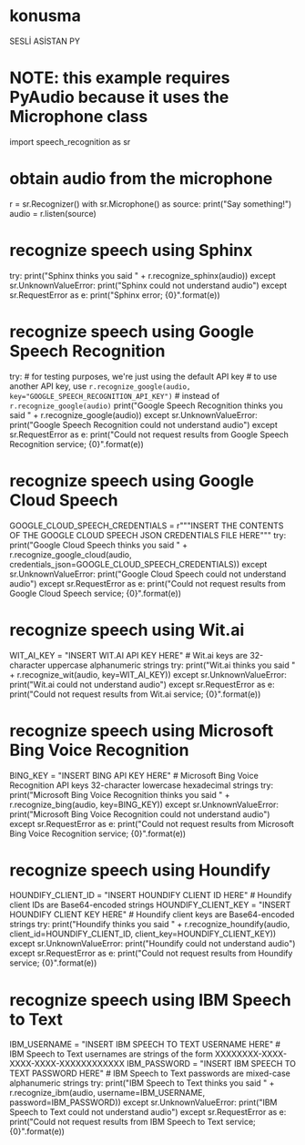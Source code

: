 # konusma
SESLİ ASİSTAN PY

# NOTE: this example requires PyAudio because it uses the Microphone class

import speech_recognition as sr

# obtain audio from the microphone
r = sr.Recognizer()
with sr.Microphone() as source:
    print("Say something!")
    audio = r.listen(source)

# recognize speech using Sphinx
try:
    print("Sphinx thinks you said " + r.recognize_sphinx(audio))
except sr.UnknownValueError:
    print("Sphinx could not understand audio")
except sr.RequestError as e:
    print("Sphinx error; {0}".format(e))

# recognize speech using Google Speech Recognition
try:
    # for testing purposes, we're just using the default API key
    # to use another API key, use `r.recognize_google(audio, key="GOOGLE_SPEECH_RECOGNITION_API_KEY")`
    # instead of `r.recognize_google(audio)`
    print("Google Speech Recognition thinks you said " + r.recognize_google(audio))
except sr.UnknownValueError:
    print("Google Speech Recognition could not understand audio")
except sr.RequestError as e:
    print("Could not request results from Google Speech Recognition service; {0}".format(e))

# recognize speech using Google Cloud Speech
GOOGLE_CLOUD_SPEECH_CREDENTIALS = r"""INSERT THE CONTENTS OF THE GOOGLE CLOUD SPEECH JSON CREDENTIALS FILE HERE"""
try:
    print("Google Cloud Speech thinks you said " + r.recognize_google_cloud(audio, credentials_json=GOOGLE_CLOUD_SPEECH_CREDENTIALS))
except sr.UnknownValueError:
    print("Google Cloud Speech could not understand audio")
except sr.RequestError as e:
    print("Could not request results from Google Cloud Speech service; {0}".format(e))

# recognize speech using Wit.ai
WIT_AI_KEY = "INSERT WIT.AI API KEY HERE"  # Wit.ai keys are 32-character uppercase alphanumeric strings
try:
    print("Wit.ai thinks you said " + r.recognize_wit(audio, key=WIT_AI_KEY))
except sr.UnknownValueError:
    print("Wit.ai could not understand audio")
except sr.RequestError as e:
    print("Could not request results from Wit.ai service; {0}".format(e))

# recognize speech using Microsoft Bing Voice Recognition
BING_KEY = "INSERT BING API KEY HERE"  # Microsoft Bing Voice Recognition API keys 32-character lowercase hexadecimal strings
try:
    print("Microsoft Bing Voice Recognition thinks you said " + r.recognize_bing(audio, key=BING_KEY))
except sr.UnknownValueError:
    print("Microsoft Bing Voice Recognition could not understand audio")
except sr.RequestError as e:
    print("Could not request results from Microsoft Bing Voice Recognition service; {0}".format(e))

# recognize speech using Houndify
HOUNDIFY_CLIENT_ID = "INSERT HOUNDIFY CLIENT ID HERE"  # Houndify client IDs are Base64-encoded strings
HOUNDIFY_CLIENT_KEY = "INSERT HOUNDIFY CLIENT KEY HERE"  # Houndify client keys are Base64-encoded strings
try:
    print("Houndify thinks you said " + r.recognize_houndify(audio, client_id=HOUNDIFY_CLIENT_ID, client_key=HOUNDIFY_CLIENT_KEY))
except sr.UnknownValueError:
    print("Houndify could not understand audio")
except sr.RequestError as e:
    print("Could not request results from Houndify service; {0}".format(e))

# recognize speech using IBM Speech to Text
IBM_USERNAME = "INSERT IBM SPEECH TO TEXT USERNAME HERE"  # IBM Speech to Text usernames are strings of the form XXXXXXXX-XXXX-XXXX-XXXX-XXXXXXXXXXXX
IBM_PASSWORD = "INSERT IBM SPEECH TO TEXT PASSWORD HERE"  # IBM Speech to Text passwords are mixed-case alphanumeric strings
try:
    print("IBM Speech to Text thinks you said " + r.recognize_ibm(audio, username=IBM_USERNAME, password=IBM_PASSWORD))
except sr.UnknownValueError:
    print("IBM Speech to Text could not understand audio")
except sr.RequestError as e:
    print("Could not request results from IBM Speech to Text service; {0}".format(e))
